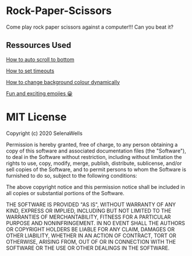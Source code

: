 # Rock-Paper-Scissors
Come play rock paper scissors against a computer!!! Can you beat it?

## Ressources Used
[How to auto scroll to bottom](https://stackoverflow.com/questions/11715646/scroll-automatically-to-the-bottom-of-the-page)

[How to set timeouts](https://developer.mozilla.org/en-US/docs/Web/API/WindowOrWorkerGlobalScope/setTimeout)

[How to change background colour dynamically](https://stackoverflow.com/questions/197748/how-do-i-change-the-background-color-with-javascript)

[Fun and exciting emojies 😀](https://emojipedia.org/)


# MIT License

Copyright (c) 2020 SelenaWells

Permission is hereby granted, free of charge, to any person obtaining a copy of this software and associated documentation files (the "Software"), to deal in the Software without restriction, including without limitation the rights to use, copy, modify, merge, publish, distribute, sublicense, and/or sell copies of the Software, and to permit persons to whom the Software is furnished to do so, subject to the following conditions:

The above copyright notice and this permission notice shall be included in all copies or substantial portions of the Software.

THE SOFTWARE IS PROVIDED "AS IS", WITHOUT WARRANTY OF ANY KIND, EXPRESS OR IMPLIED, INCLUDING BUT NOT LIMITED TO THE WARRANTIES OF MERCHANTABILITY, FITNESS FOR A PARTICULAR PURPOSE AND NONINFRINGEMENT. IN NO EVENT SHALL THE AUTHORS OR COPYRIGHT HOLDERS BE LIABLE FOR ANY CLAIM, DAMAGES OR OTHER LIABILITY, WHETHER IN AN ACTION OF CONTRACT, TORT OR OTHERWISE, ARISING FROM, OUT OF OR IN CONNECTION WITH THE SOFTWARE OR THE USE OR OTHER DEALINGS IN THE SOFTWARE.
